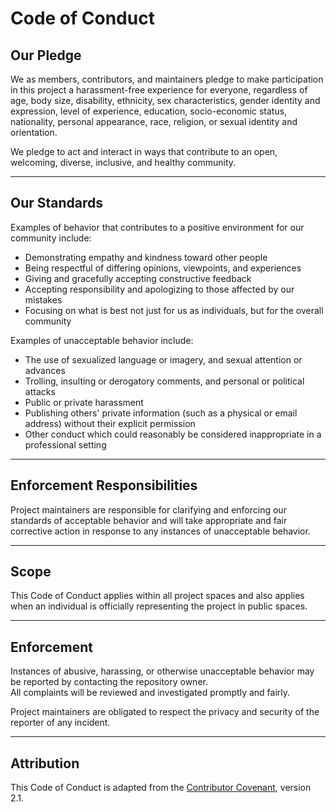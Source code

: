 # Code of Conduct

## Our Pledge

We as members, contributors, and maintainers pledge to make participation in this project a harassment-free experience for everyone, regardless of age, body size, disability, ethnicity, sex characteristics, gender identity and expression, level of experience, education, socio-economic status, nationality, personal appearance, race, religion, or sexual identity and orientation.

We pledge to act and interact in ways that contribute to an open, welcoming, diverse, inclusive, and healthy community.

---

## Our Standards

Examples of behavior that contributes to a positive environment for our community include:

- Demonstrating empathy and kindness toward other people  
- Being respectful of differing opinions, viewpoints, and experiences  
- Giving and gracefully accepting constructive feedback  
- Accepting responsibility and apologizing to those affected by our mistakes  
- Focusing on what is best not just for us as individuals, but for the overall community  

Examples of unacceptable behavior include:

- The use of sexualized language or imagery, and sexual attention or advances  
- Trolling, insulting or derogatory comments, and personal or political attacks  
- Public or private harassment  
- Publishing others' private information (such as a physical or email address) without their explicit permission  
- Other conduct which could reasonably be considered inappropriate in a professional setting  

---

## Enforcement Responsibilities

Project maintainers are responsible for clarifying and enforcing our standards of acceptable behavior and will take appropriate and fair corrective action in response to any instances of unacceptable behavior.

---

## Scope

This Code of Conduct applies within all project spaces and also applies when an individual is officially representing the project in public spaces.

---

## Enforcement

Instances of abusive, harassing, or otherwise unacceptable behavior may be reported by contacting the repository owner.  
All complaints will be reviewed and investigated promptly and fairly.  

Project maintainers are obligated to respect the privacy and security of the reporter of any incident.

---

## Attribution

This Code of Conduct is adapted from the [Contributor Covenant][homepage], version 2.1.

[homepage]: https://www.contributor-covenant.org
